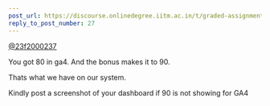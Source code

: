 ```yaml
---
post_url: https://discourse.onlinedegree.iitm.ac.in/t/graded-assignments-dashboard-scores-incorrect-missing/166816/28
reply_to_post_number: 27
---
```

[@23f2000237](/u/23f2000237)

You got 80 in ga4. And the bonus makes it to 90.

Thats what we have on our system.

Kindly post a screenshot of your dashboard if 90 is not showing for GA4